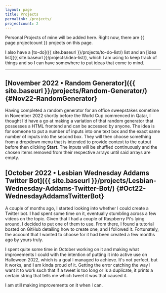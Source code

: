 ```yaml
---
layout: page
title: Projects
permalink: /projects/
projectcount: 2
---
```


Personal Projects of mine will be added here. Right now, there are <span class="projectcount">{{ page.projectcount }}</span> projects on this page.

I also have a [to-do]({{ site.baseurl }}/projects/to-do-list/) list and an [idea list]({{ site.baseurl }}/projects/idea-list/), which I am using to keep track of things and so I can have somewhere to put ideas that come to mind.

---

## [November 2022 • Random Generator]({{ site.baseurl }}/projects/Random-Generator/) {#Nov22-RandomGenerator}

Having completed a random generator for an office sweepstakes sometime in November 2022 shortly before the World Cup commenced in Qatar, I thought I'd have a go at making a variation of that random generator that possesses a HTML frontend and can be accessed by anyone. The idea is for someone to put a number of inputs into one text box and the exact same number of inputs into the second box. They will then choose something from a dropdown menu that is intended to provide context to the output before then clicking **Start**. The inputs will be shuffled continuously and the chosen items removed from their respective arrays until said arrays are empty.

## [October 2022 • Lesbian Wednesday Addams Twitter Bot]({{ site.baseurl }}/projects/Lesbian-Wednesday-Addams-Twitter-Bot/) {#Oct22-WednesdayAddamsTwitterBot}

A couple of months ago, I started looking into whether I could create a Twitter bot. I had spent some time on it, eventually stumbling across a few videos on the topic. Given that I had a couple of Raspberry Pi's lying around, I decided to put one of them to use. From there, I found a tutorial bosted on GitHub detailing how to create one, and I followed it. Fortunately, the account that I wanted to choose for it had been created a few months ago by yours truly.

I spent quite some time in October working on it and making what improvements I could with the intention of putting it into active use on Halloween 2022, which is a goal I managed to achieve. It's not perfect, but it works, and I am kinda proud of it. Getting the error catching the way I want it to work such that if a tweet is too long or is a duplicate, it prints a certain string that tells me which tweet it was that caused it.

I am still making improvements on it when I can.
